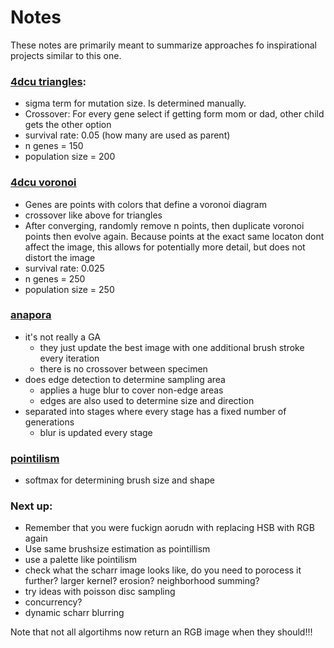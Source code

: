 # Notes

These notes are primarily meant to summarize approaches fo inspirational projects similar to this one. 

### [4dcu triangles](https://blog.4dcu.be/programming/2020/01/12/Genetic-Art-Algorithm.html):

- sigma term for mutation size. Is determined manually.
- Crossover: For every gene select if getting form mom or dad, other child gets the other option
- survival rate: 0.05 (how many are used as parent)
- n genes = 150
- population size = 200

### [4dcu voronoi](https://blog.4dcu.be/programming/2020/02/10/Genetic-Art-Algorithm-2.html)

- Genes are points with colors that define a voronoi diagram
- crossover like above for triangles
- After converging, 
  randomly remove n points, 
  then duplicate voronoi points
  then evolve again. Because points at the exact same locaton dont affect the image, this allows for potentially more detail, but does not distort the image
- survival rate: 0.025
- n genes = 250
- population size = 250

### [anapora](https://github.com/anopara/genetic-drawing)

- it's not really a GA
  - they just update the best image with one additional brush stroke every iteration
  - there is no crossover between specimen
- does edge detection to determine sampling area
  - applies a huge blur to cover non-edge areas
  - edges are also used to determine size and direction
- separated into stages where every stage has a fixed number of generations
  - blur is updated every stage

### [pointilism](https://github.com/matteo-ronchetti/Pointillism)
- softmax for determining brush size and shape

### Next up:
- Remember that you were fuckign aorudn with replacing HSB with RGB again 
- Use same brushsize estimation as pointillism
- use a palette like pointilism
- check what the scharr image looks like, do you need to porocess it further? larger kernel? erosion? neighborhood summing?
- try ideas with poisson disc sampling
- concurrency?
- dynamic scharr blurring

Note that not all algortihms now return an RGB image when they should!!!